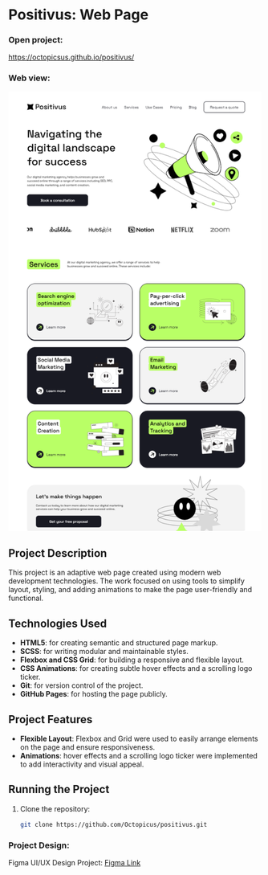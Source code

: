 # Positivus: Web Page

### Open project: 
https://octopicsus.github.io/positivus/

### Web view:
![Design view](/img/webview.png)

## Project Description
This project is an adaptive web page created using modern web development technologies. The work focused on using tools to simplify layout, styling, and adding animations to make the page user-friendly and functional.

## Technologies Used
- **HTML5**: for creating semantic and structured page markup.
- **SCSS**: for writing modular and maintainable styles.
- **Flexbox and CSS Grid**: for building a responsive and flexible layout.
- **CSS Animations**: for creating subtle hover effects and a scrolling logo ticker.
- **Git**: for version control of the project.
- **GitHub Pages**: for hosting the page publicly.

## Project Features
- **Flexible Layout**: Flexbox and Grid were used to easily arrange elements on the page and ensure responsiveness.
- **Animations**: hover effects and a scrolling logo ticker were implemented to add interactivity and visual appeal.

## Running the Project
1. Clone the repository:
   ```bash
   git clone https://github.com/Octopicus/positivus.git

### Project Design:
Figma UI/UX Design Project: [Figma Link](https://www.figma.com/design/4mANucSINr9mr5z3uZsalf/Positivus-Landing-Page-Design-(Community)?node-id=25-145&t=pGicNCfwYnltGbIU-1)
